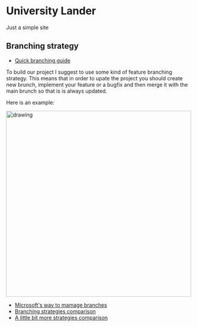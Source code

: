 # University Lander
Just a simple site


## Branching strategy
- [Quick branching guide](https://gist.github.com/vlandham/3b2b79c40bc7353ae95a)

To build our project I suggest to use some kind of feature branching strategy. This means that in order to upate the project you should create new brunch, implement your feature or a bugfix and then merge it with the main brunch so that is is always updated.

Here is an example:

<img src="https://external-content.duckduckgo.com/iu/?u=https%3A%2F%2Fwww.anexinet.com%2Fwp-content%2Fuploads%2F2020%2F01%2FBranch-1.png&f=1&nofb=1" alt="drawing" width="500"/>

- [Microsoft's way to mamage branches](https://www.youtube.com/watch?v=t_4lLR6F_yk)
- [Branching strategies comparison](https://www.atlassian.com/git/tutorials/comparing-workflows)
- [A little bit more strategies comparison](https://www.perforce.com/blog/vcs/best-branching-strategies-high-velocity-development)
